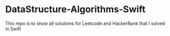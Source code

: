 # DataStructure-Algorithms-Swift
This repo is to show all solutions for Leetcode and HackerRank that I solved in Swift

